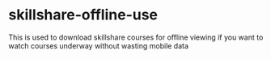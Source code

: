 # skillshare-offline-use
This is used to download skillshare courses for offline viewing if you want to watch courses underway without wasting mobile data
